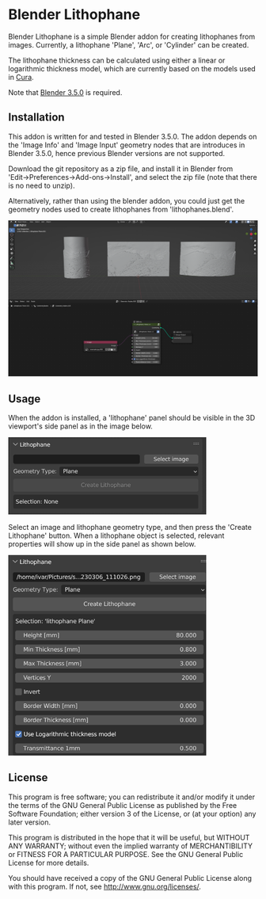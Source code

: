 # Blender Lithophane

Blender Lithophane is a simple Blender addon for creating lithophanes from images. Currently, a lithophane 'Plane', 'Arc', or 'Cylinder' can be created. 

The lithophane thickness can be calculated using either a linear or logarithmic thickness model, which are currently based on the models used in [Cura](https://github.com/Ultimaker/Cura/blob/main/plugins/ImageReader/ImageReader.py).

Note that [Blender 3.5.0](blender.org) is required.

## Installation

This addon is written for and tested in Blender 3.5.0. The addon depends on the 'Image Info' and 'Image Input' geometry nodes that are introduces in Blender 3.5.0, hence previous Blender versions are not supported. 

Download the git repository as a zip file, and install it in Blender from 'Edit&rarr;Preferences&rarr;Add-ons&rarr;Install', and select the zip file (note that there is no need to unzip).

Alternatively, rather than using the blender addon, you could just get the geometry nodes used to create lithophanes from 'lithophanes.blend'.

<img src="images/geometry_nodes.png">



## Usage

When the addon is installed, a 'lithophane' panel should be visible in the 3D viewport's side panel as in the image below.

<img src="images/panel.png" width="400">

Select an image and lithophane geometry type, and then press the 'Create Lithophane' button. When a lithophane object is selected, relevant properties will show up in the side panel as shown below.

<img src="images/panel_w_properties.png" width="400">

## License

This program is free software; you can redistribute it and/or modify
it under the terms of the GNU General Public License as published by
the Free Software Foundation; either version 3 of the License, or
(at your option) any later version.

This program is distributed in the hope that it will be useful, but
WITHOUT ANY WARRANTY; without even the implied warranty of
MERCHANTIBILITY or FITNESS FOR A PARTICULAR PURPOSE. See the GNU
General Public License for more details.

You should have received a copy of the GNU General Public License
along with this program. If not, see <http://www.gnu.org/licenses/>.
